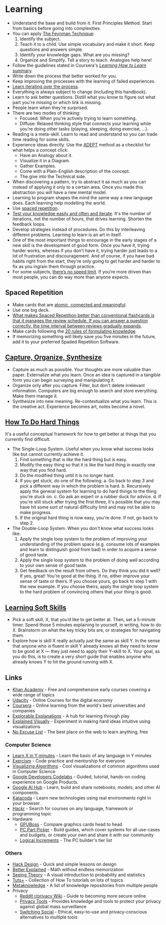 # Learning

- Understand the base and build from it. First Principles Method. Start from basics before going into complexities.
- You can apply [The Feynman Technique](https://www.farnamstreetblog.com/2012/04/learn-anything-faster-with-the-feynman-technique/):
  1. Identify the subject.
  2. Teach it to a child. Use simple vocabulary and make it short. Keep questions and answers simple.
  3. Identify your knowledge gaps. What are you missing?
  4. Organize and Simplify. Tell a story to teach. Analogies help here!
- Follow the guidelines stated in Coursera's [_Learning How to Learn_ summary](https://www.reddit.com/r/GetMotivated/comments/5950tm/text_i_just_finished_the_online_coursera_course/).
- Write down the process that better worked for you.
- Keep improving the processes with the learning of failed experiences.
- [Learn iterating over the process](https://twitter.com/naval/status/1052856864965152769).
- Everything is always subject to change \(including this handbook\).
- Learn to ask better questions. Distill what you know to figure out what part you're missing or which link is missing.
- People learn when they're surprised.
- There are two modes of thinking:
  - Focused: When you're actively trying to learn something.
  - Diffuse: Relaxed thinking style that connects your learning while you're doing other tasks \(playing, sleeping, doing exercise, ...\).
- Reading is a meta-skill. Learn to read and understand so you can trade time reading for some skills.
- Experience ideas directly. Use the [ADEPT](https://betterexplained.com/articles/adept-method/) method as a checklist for what helps a concept click:
  - Have an Analogy about it.
  - Visualize it in a Diagram.
  - Gather Examples.
  - Come with a Plain-English description of the concept.
  - The give into the Technical side.
- When discovering a pattern, try to abstract it as much as you can instead of applying it only to a certain area. Once you made this abstraction you will have a new mental model.
- Learning to program shapes the mind the same way a new language does. Each learning help modelling the world.
- Use [spaced repetition](##spaced-repetition).
- [Test your knowledge easily and often and iterate](https://youtu.be/Y_B6VADhY84?list=WL). It's the number of iterations, not the number of hours, that drives learning. Shorten the feedback loops.
- Develop strategies instead of procedures. Do this by interleaving different problems. Learning to learn is an art in itself.
- One of the most important things to encourage in the early stages of a new skill is the development of good form. Once you have it, trying harder works, whereas if you don't have it, trying harder just leads to a lot of frustration and discouragement. And of course, if you have bad habits right from the start, they're only going to get harder and harder to fix as you ingrain them through practice.
- For some subjects, [there’s no speed limit](https://sive.rs/kimo). If you’re more driven than most people, you can do way more than anyone expects.

## Spaced Repetition

- Make cards that are [atomic, connected and meaningful](https://ncase.me/remember/).
- Use one big deck.
- [What makes Spaced Repetition better than conventional flashcards is that it manages the review schedule. If you can answer a question correctly, the time interval between reviews gradually expands](http://augmentingcognition.com/ltm.html).
- Make cards following the [20 rules of formulating knowledge](https://www.supermemo.com/en/archives1990-2015/articles/20rules).
- If memorizing something will likely save you five minutes in the future, add it to your preferred Spaded Repetition Software.

## [Capture, Organize, Synthesize](http://gordonbrander.com/pattern/capture-organize-synthesize/)

- Capture as much as possible. Your thoughts are more valuable than paper. Externalize what you learn. Once an idea is captured in a tangible form you can begin surveying and manipulating it.
- Organize only after you capture. Filter, but don't delete irrelevant information. Computers are big enough to search and store everything. Make them manage it.
- Synthesize into new meaning. Re-contextualize what you learn. This is the creative act. Experience becomes art, notes become a novel.

## [How To Do Hard Things](https://www.drmaciver.com/2019/05/how-to-do-hard-things/)

It's a useful conceptual framework for how to get better at things that you currently find difficult.

- The Single-Loop System. Useful when you know what success looks like but cannot currently achieve it.
  1. Find something that is _like_ the hard thing but is easy.
  1. Modify the easy thing so that it is like the hard thing in exactly one way that you find hard.
  1. Do the modified thing until it is no longer hard.
  1. If you get stuck, do one of the following:
    a. Go back to step 3 and pick a different way in which the problem is hard.
    b. Recursively apply the general system for learning to do hard things to the thing you're stuck on.
    c. Go ask an expert or a rubber duck for advice.
    d. If you're still stuck after trying the first three, it's possible that you may have hit some sort of natural difficulty limit and may not be able to make progress.
  1. If the original hard thing is now easy, you're done. If not, go back to step 2.
- The Double-Loop System. When you don't know what success looks like.
  1. Apply the single loop system to the problem of improving your understanding of the problem space (e.g. consume lots of examples and learn to distinguish good from bad) in order to acquire a sense of good taste.
  1. Apply the single loop system to the problem of doing well according to your own sense of good taste.
  1. Get feedback on the result from others. Do they think you did it well? If yes, great! You're good at the thing. If no, either improve your sense of taste or theirs. If you choose yours, go back to step 1 with the new example. If you choose theirs, apply the single loop system to the hard problem of convincing others that your thing is good.

## [Learning Soft Skills](https://www.lesswrong.com/posts/ZGzDNfNCXzfx6hYAH/how-to-learn-soft-skills)

- Pick a soft skill, X, that you’d like to get better at. Then, set a 5-minute timer. Spend those 5 minutes explaining to yourself, in writing, how to do X. Brainstorm on what the key tricky bits are, or strategies for navigating them.
- Explore how is skill X really actually just the same as skill Y. In the sense that anyone who is fluent in skill Y already knows all they need to know to be good at X — they just need to apply their Y-skill to X. Your goal, as you do this, is to create a very short guide that enables anyone who already knows Y to hit the ground running with X.

## Links

- [Khan Academy](https://khanacademy.org/) - Free and comprehensive early courses covering a wide range of topics
- [Udacity](https://www.udacity.com/) - Online Courses for the digital economy
- [Coursera](https://www.coursera.org/) - Online learning from the world's best universities and companies
- [Explorable Explanations](https://explorabl.es/) - A hub for learning through play
- [Explained Visually](http://setosa.io/ev/) -  Experiment in making hard ideas intuitive using visualizations
- [No Excuse List](http://noexcuselist.com/) - The best place on the web to learn anything, free

### Computer Science

- [Learn X in Y minutes](http://learnxinyminutes.com/) - Learn the basic of any language in Y minutes
- [Exercism](http://exercism.io/) - Code practice and mentorship for everyone
- [Visualizing Algorithms](http://bost.ocks.org/mike/algorithms/) - Cool visualizations of common algorithms used in Computer Science
- [Google Developers Codelabs](https://codelabs.developers.google.com/) - Guided, tutorial, hands-on coding experience on Google Products.
- [Google AI Hub](https://aihub.cloud.google.com/u/0/) - Learn, build and share notebooks, models, and other AI components.
- [Katacoda](https://www.katacoda.com/) - Learn new technologies using real environments
right in your browser.
- [Hackr](http://hackr.io/) - Search for courses on any language, framework or programming topic
- Hardware
  - [GPUBoss](http://gpuboss.com/) - Compare graphics cards head to head
  - [PC Part Picker](https://pcpartpicker.com/) - Build guides, which cover systems for all use-cases and budgets, or create your own and share it with our community
  - [Logical Increments](http://www.logicalincrements.com/) - The PC builder's tier list

### Others

- [Hack Design](https://hackdesign.org/lessons) - Quick and simple lessons on design
- [Better Explained](http://betterexplained.com/) - Math without endless memorization
- [Seeing Theory](https://seeing-theory.brown.edu) - A visual introduction to probability and statistics
- [Tuts+](https://tutsplus.com/) - Collection of How To tutorials on lots of topics
- [Metaknowledge](https://github.com/RichardLitt/meta-knowledge) - A list of knowledge repositories from multiple people
- Privacy
  - [Reddit r/privacy  Wiki](https://www.reddit.com/r/privacy/wiki/index) - Guide to becoming more secure online
  - [Privacy Tools](https://www.privacytools.io/) - Provides knowledge and tools to protect your privacy against global mass surveillance
  - [Switching Social](https://switching.social/) - Ethical, easy-to-use and privacy-conscious alternatives to multiple tools
